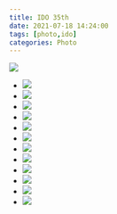 ```yaml
---
title: IDO 35th
date: 2021-07-18 14:24:00
tags: [photo,ido]
categories: Photo
---
```

<img src="https://sadness96.github.io/images/blog/photo-Ido35/ido35logo.jpg"/>

<!-- more -->
<ul class="grid effect-1" id="grid">
    <li><a><img src="https://sadness.oss-cn-beijing.aliyuncs.com/images/photo-Ido35/554A0541.jpg"></a></li>
    <li><a><img src="https://sadness.oss-cn-beijing.aliyuncs.com/images/photo-Ido35/554A0557.jpg"></a></li>
    <li><a><img src="https://sadness.oss-cn-beijing.aliyuncs.com/images/photo-Ido35/554A0565.jpg"></a></li>
    <li><a><img src="https://sadness.oss-cn-beijing.aliyuncs.com/images/photo-Ido35/554A0570.jpg"></a></li>
    <li><a><img src="https://sadness.oss-cn-beijing.aliyuncs.com/images/photo-Ido35/554A0585.jpg"></a></li>
    <li><a><img src="https://sadness.oss-cn-beijing.aliyuncs.com/images/photo-Ido35/554A0590.jpg"></a></li>
    <li><a><img src="https://sadness.oss-cn-beijing.aliyuncs.com/images/photo-Ido35/554A0612.jpg"></a></li>
    <li><a><img src="https://sadness.oss-cn-beijing.aliyuncs.com/images/photo-Ido35/554A0645.jpg"></a></li>
    <li><a><img src="https://sadness.oss-cn-beijing.aliyuncs.com/images/photo-Ido35/554A0652.jpg"></a></li>
    <li><a><img src="https://sadness.oss-cn-beijing.aliyuncs.com/images/photo-Ido35/554A0665.jpg"></a></li>
    <li><a><img src="https://sadness.oss-cn-beijing.aliyuncs.com/images/photo-Ido35/554A0670.jpg"></a></li>
    <li><a><img src="https://sadness.oss-cn-beijing.aliyuncs.com/images/photo-Ido35/554A0672.jpg"></a></li>
</ul>

<link rel="stylesheet" type="text/css" href="/blog/css/masonry/default.css" />
<link rel="stylesheet" type="text/css" href="/blog/css/masonry/component.css" />
<script src="/blog/js/masonry/modernizr.custom.js"></script>
<script src="/blog/js/masonry/masonry.pkgd.min.js"></script>
<script src="/blog/js/masonry/imagesloaded.js"></script>
<script src="/blog/js/masonry/classie.js"></script>
<script src="/blog/js/masonry/AnimOnScroll.js"></script>

<script>
    new AnimOnScroll( document.getElementById( 'grid' ), {
        minDuration : 0.4,
        maxDuration : 0.7,
        viewportFactor : 0.2
    } );
</script>
